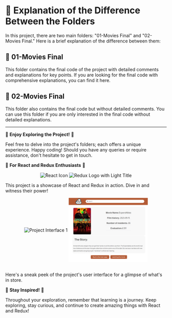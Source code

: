 # 📂 Explanation of the Difference Between the Folders

In this project, there are two main folders: "01-Movies Final" and "02-Movies Final." Here is a brief explanation of the difference between them:

## 📁 01-Movies Final

This folder contains the final code of the project with detailed comments and explanations for key points. If you are looking for the final code with comprehensive explanations, you can find it here.

## 📁 02-Movies Final

This folder also contains the final code but without detailed comments. You can use this folder if you are only interested in the final code without detailed explanations.

---

🚀 **Enjoy Exploring the Project!** 🚀

Feel free to delve into the project's folders; each offers a unique experience. Happy coding! Should you have any queries or require assistance, don't hesitate to get in touch.

🔗 **For React and Redux Enthusiasts** 🔗

<div align="center">
  <img align="center" src='https://avatars.githubusercontent.com/u/39895671?s=125&v=4' alt='ٌReact Icon' width=''>
  <img align="center" src='https://raw.githubusercontent.com/reduxjs/redux/master/logo/logo-title-light.png' alt='Redux Logo with Light Title' width='50%'>
</div>

<!--
  <img align="center" src='https://camo.githubusercontent.com/48d099290b4cb2d7937bcd96e8497cf1845b54a810a6432c70cf944b60b40c77/68747470733a2f2f7261776769742e636f6d2f676f72616e67616a69632f72656163742d69636f6e732f6d61737465722f72656163742d69636f6e732e737667' alt='ٌReact Icon' width='15%'>
  ![Redux Img](https://avatars.githubusercontent.com/u/39895671?s=120&v=4)
-->

This project is a showcase of React and Redux in action. Dive in and witness their power!

<div align="center">
  <img width="49%" align="center" src="https://github.com/rebhi-2002/ReactJS/blob/main/assets/Movies%20Final%20-%20With%20Redux.png" alt="Project Interface 1" />
  <img width="49%" align="center" src="https://github.com/rebhi-2002/ReactJS/blob/main/assets/Movies%20Final%20-%20With%20Redux%20(Details).png" alt="Project Interface 2" />
</div>

<br />

Here's a sneak peek of the project's user interface for a glimpse of what's in store.

🌟 **Stay Inspired!** 🌟

Throughout your exploration, remember that learning is a journey. Keep exploring, stay curious, and continue to create amazing things with React and Redux!
